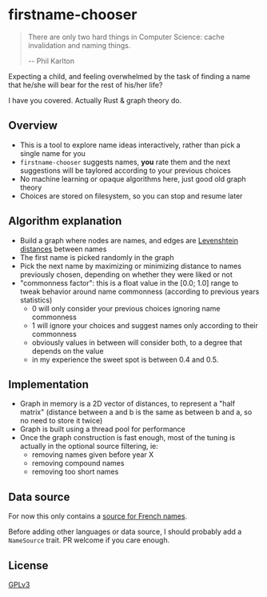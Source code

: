 # firstname-chooser

> There are only two hard things in Computer Science: cache invalidation and naming things.
>
> -- Phil Karlton

Expecting a child, and feeling overwhelmed by the task of finding a name that he/she will bear for the rest of his/her life?

I have you covered. Actually Rust & graph theory do.

## Overview

- This is a tool to explore name ideas interactively, rather than pick a single name for you
- `firstname-chooser` suggests names, **you** rate them and the next suggestions will be taylored according to your previous choices
- No machine learning or opaque algorithms here, just good old graph theory
- Choices are stored on filesystem, so you can stop and resume later

## Algorithm explanation

- Build a graph where nodes are names, and edges are [Levenshtein distances](https://en.wikipedia.org/wiki/Levenshtein_distance) between names
- The first name is picked randomly in the graph
- Pick the next name by maximizing or minimizing distance to names previously chosen, depending on whether they were liked or not
- "commonness factor": this is a float value in the [0.0; 1.0] range to tweak behavior around name commonness (according to previous years statistics)
  - 0 will only consider your previous choices ignoring name commonness
  - 1 will ignore your choices and suggest names only according to their commonness
  - obviously values in between will consider both, to a degree that depends on the value
  - in my experience the sweet spot is between 0.4 and 0.5.

## Implementation

- Graph in memory is a 2D vector of distances, to represent a "half matrix" (distance between a and b is the same as between b and a, so no need to store it twice)
- Graph is built using a thread pool for performance
- Once the graph construction is fast enough, most of the tuning is actually in the optional source filtering, ie:
  - removing names given before year X
  - removing compound names
  - removing too short names

## Data source

For now this only contains a [source for French names](https://www.insee.fr/fr/statistiques/2540004?sommaire=4767262).

Before adding other languages or data source, I should probably add a `NameSource` trait. PR welcome if you care enough.

## License

[GPLv3](https://www.gnu.org/licenses/gpl-3.0-standalone.html)
